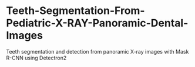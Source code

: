 # Teeth-Segmentation-From-Pediatric-X-RAY-Panoramic-Dental-Images
Teeth segmentation and detection from panoramic X-ray images  with Mask R-CNN using Detectron2
